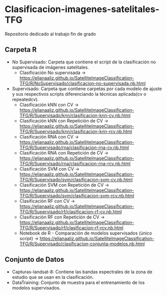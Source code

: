 # Clasificacion-imagenes-satelitales-TFG
Repositorio dedicado al trabajo fin de grado

## Carpeta R
* No Supervisado: Carpeta que contiene el script de la clasificación no supervisada de imágenes satelitales.
  * Clasificación No supervisada -> https://elianaaliz.github.io/SatelliteImageClassification-TFG/R/NoSupervisado/clasificacion-no-supervisada.nb.html
* Supervisado: Carpeta que contiene carpetas por cada modelo de ajuste y sus respectivos scripts diferenciando la técnicas aplicada(cv o repeatedcv).
  * Clasificación kNN con CV -> https://elianaaliz.github.io/SatelliteImageClassification-TFG/R/Supervisado/knn/clasificacion-knn-cv.nb.html
  * Clasificación kNN con Repetición de CV -> https://elianaaliz.github.io/SatelliteImageClassification-TFG/R/Supervisado/knn/clasificacion-knn-rcv.nb.html
  * Clasificación RNA con CV -> https://elianaaliz.github.io/SatelliteImageClassification-TFG/R/Supervisado/rna/clasificacion-rna-cv.nb.html
  * Clasificación RNA con Repetición de CV -> https://elianaaliz.github.io/SatelliteImageClassification-TFG/R/Supervisado/rna/clasificacion-rna-rcv.nb.html
  * Clasificación SVM con CV -> https://elianaaliz.github.io/SatelliteImageClassification-TFG/R/Supervisado/svm/clasificacion-svm-cv.nb.html
  * Clasificación SVM con Repetición de CV -> https://elianaaliz.github.io/SatelliteImageClassification-TFG/R/Supervisado/svm/clasificacion-svm-rcv.nb.html
  * Clasificación RF con CV -> https://elianaaliz.github.io/SatelliteImageClassification-TFG/R/Supervisado/rf/clasificacion-rf-cv.nb.html
  * Clasificación RF con Repetición de CV -> https://elianaaliz.github.io/SatelliteImageClassification-TFG/R/Supervisado/rf/clasificacion-rf-rcv.nb.html
  * Notebook de R - Comparación de modelos supervisados (único script) -> https://elianaaliz.github.io/SatelliteImageClassification-TFG/R/Supervisado/clasificacion-conjunta-modelos.nb.html

## Conjunto de Datos
* Capturas-landsat-8: Contiene las bandas espectrales de la zona de estudio que se usan en la clasificación.
* DataTraining: Conjunto de muestra para el entrenamiento de los modelos supervisados.
